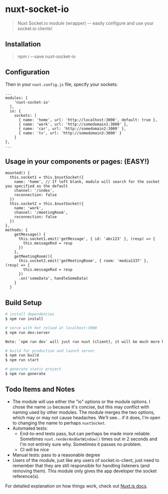 # nuxt-socket-io

> Nuxt Socket.io module (wrapper) -- easily configure and use your socket.io clients!

## Installation

> npm i --save nuxt-socket-io

## Configuration

Then in your `nuxt.config.js` file, specify your sockets:

```
...
modules: [
    'nuxt-socket-io'
  ],
  io: {
    sockets: [
      { name: 'home', url: 'http://localhost:3000', default: true },
      { name: 'work', url: 'http://somedomain1:3000' },
      { name: 'car', url: 'http://somedomain2:3000' },
      { name: 'tv', url: 'http://somedomain3:3000' }
    ]
},
...
```

## Usage in your components or pages: (EASY!)

```
mounted() {
  this.socket1 = this.$nuxtSocket({
    name: 'home', // If left blank, module will search for the socket you specified as the default
    channel: '/index',
    reconnection: false
  })
  this.socket2 = this.$nuxtSocket({
    name: 'work',
    channel: '/meetingRoom',
    reconnection: false
  })
},
methods: {
    getMessage() {
      this.socket1.emit('getMessage', { id: 'abc123' }, (resp) => {
        this.messageRxd = resp
      })
    },
    getMeetingRoom(){
      this.socket2.emit('getMeetingRoom', { room: 'media1337' }, (resp) => {
        this.messageRxd = resp
      })
      .on('someData', handleSomeData)
    }
  }
```

## Build Setup

```bash
# install dependencies
$ npm run install

# serve with hot reload at localhost:3000
$ npm run dev:server

Note: `npm run dev` will just run nuxt (client), it will be much more helpful to run both client and server. You may be interested in the design pattern being used on the socket.io server. As long as you have `.js` files in your `server/channels` directory and make sure to export a function named `Svc`, the `server.js` will automatically register it. This is somewhat analagous to the automatic routing of pages that you place in your `pages` folder.

# build for production and launch server
$ npm run build
$ npm run start

# generate static project
$ npm run generate
```

## Todo Items and Notes
* The module will use either the "io" options or the module options. I chose the name `io` because it's concise, but this may conflict with naming used by other modules. The module merges the two options, which may or may not cause headaches. We'll see... if it does, I'm open to changing the name to perhaps `nuxtSocket`.
* Automated tests: 
  * End-to-end tests pass, but can perhaps be made more reliable. Sometimes `nuxt.renderAndGetWindow()` times out in 2 seconds and I'm not entirely sure why. Sometimes it passes no problem. 
  * CI will be nice
* Manual tests: pass to a reasonable degree
* Users of the module, just like any users of socket.io-client, just need to remember that they are still responsible for handling listeners (and removing them). This module only gives the app developer the socket reference(s).

For detailed explanation on how things work, check out [Nuxt.js docs](https://nuxtjs.org).
